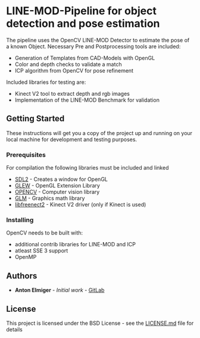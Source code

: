 # LINE-MOD-Pipeline for object detection and pose estimation

The pipeline uses the OpenCV LINE-MOD Detector to estimate the pose of a known Object. 
Necessary Pre and Postprocessing tools are included:
* Generation of Templates from CAD-Models with OpenGL
* Color and depth checks to validate a match
* ICP algorithm from OpenCV for pose refinement

Included libraries for testing are:
* Kinect V2 tool to extract depth and rgb images
* Implementation of the LINE-MOD Benchmark for validation

## Getting Started

These instructions will get you a copy of the project up and running on your local machine for development and testing purposes.

### Prerequisites

For compilation the following libraries must be included and linked
* [SDL2](https://www.libsdl.org/download-2.0.php) - Creates a window for OpenGL
* [GLEW](http://glew.sourceforge.net/) - OpenGL Extension Library
* [OPENCV](https://opencv.org/) - Computer vision library
* [GLM](https://glm.g-truc.net/0.9.9/index.html) - Graphics math library
* [libfreenect2](https://github.com/OpenKinect/libfreenect2) - Kinect V2 driver (only if Kinect is used)

### Installing

OpenCV needs to be built with:
- additional contrib libraries for LINE-MOD and ICP
- atleast SSE 3 support
- OpenMP

## Authors

* **Anton Elmiger** - *Initial work* - [GitLab](https://gitlab.tubit.tu-berlin.de/antone)

## License

This project is licensed under the BSD License - see the [LICENSE.md](LICENSE.md) file for details
